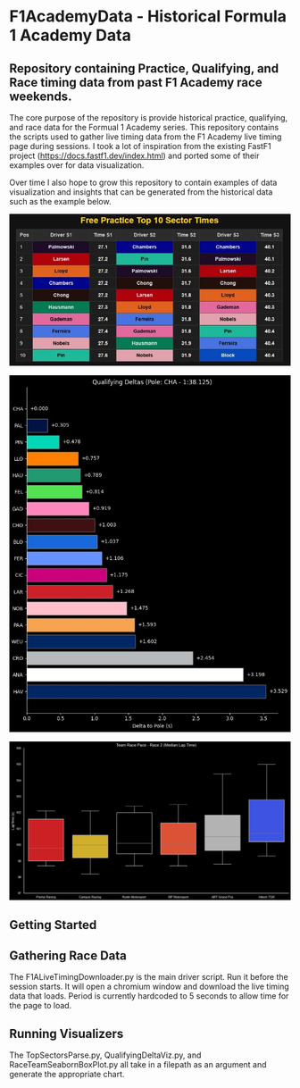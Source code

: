 F1AcademyData - Historical Formula 1 Academy Data
======
## Repository containing Practice, Qualifying, and Race timing data from past F1 Academy race weekends.

The core purpose of the repository is provide historical practice, qualifying, and race data for the Formual 1 Academy series. This repository contains the scripts used to gather live timing data from the F1 Academy live timing page during sessions. I took a lot of inspiration from the existing FastF1 project (https://docs.fastf1.dev/index.html) and ported some of their examples over for data visualization.

Over time I also hope to grow this repository to contain examples of data visualization and insights that can be generated from the historical data such as the example below.

![FPexample](Montreal_2025/FP_Sector_Time_Graphic.jpg)

![QualifyingExample](Data_visualization/qualifying_deltas.jpg)

![RaceExample](Data_visualization/team_box_and_whisker.jpg)

Getting Started
------
## Gathering Race Data
The F1ALiveTimingDownloader.py is the main driver script. Run it before the session starts. It will open a chromium window and download the live timing data that loads. Period is currently hardcoded to 5 seconds to allow time for the page to load.

## Running Visualizers
The TopSectorsParse.py, QualifyingDeltaViz.py, and RaceTeamSeabornBoxPlot.py all take in a filepath as an argument and generate the appropriate chart.
